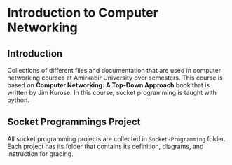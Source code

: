 # Introduction to Computer Networking

## Introduction

Collections of different files and documentation that are used in computer networking courses at Amirkabir University over semesters.
This course is based on **Computer Networking: A Top-Down Approach** book that is written by Jim Kurose.
In this course, socket programming is taught with python.

## Socket Programmings Project

All socket programming projects are collected in `Socket-Programming` folder.
Each project has its folder that contains its definition, diagrams, and instruction for grading.
